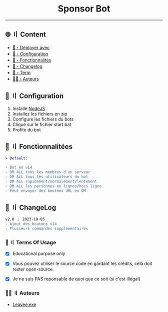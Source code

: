 
<h1 align="center">Sponsor Bot</h1>

---


## <a id="content"></a>🌐 〢 Content
- [📩・Déployer avec](#deploys)
- [🎉・Configuration](#setup)
- [🔰・Fonctionnalités](#features)
- [📝・Changelog](#changelog)
- [💼・Term](#terms)
- [🕵️‍♂️・Auteurs](#authors)


## <a id="setup"></a> 📁 〢 Configuration
1. Installe [NodeJS](https://nodejs.org/en)
2. Installez les fichiers en zip
3. Configure les fichiers du bots
4. Clique sur le fichier start.bat
5. Profite du bot




## <a id="features"></a>🔰 〢 Fonctionnalitées
```diff
> Default:

- Bot en v14
- DM ALL tous les membres d'un serveur
- DM ALL tous les utilisateurs du bot
- DM ALL rapidement/normalement/lentement
- DM ALL les personnes en lignes/hors ligne
- Peut envoyer des boutons URL en DM
```




## <a id="changelog"></a>💭 〢 ChangeLog

```diff
v2.0 ⋮ 2023-19-05
- Ajout des boutons v14
- Plusieurs commandes supplémentaires
```

### <a id="terms"></a>💼 〢 Terms Of Usage
- [x] Educational purpose only
- [x] Vous pouvez utiliser le source code en gardant les crédits, celà doit rester open-source.
- [x] Je ne suis PAS reponsable de quoi que ce soit (si c'est illégal)


### <a id="authors"></a>🕵️‍♂️ 〢 Auteurs
- [Leavee.exe](https://discord.gg/brigadefr)
